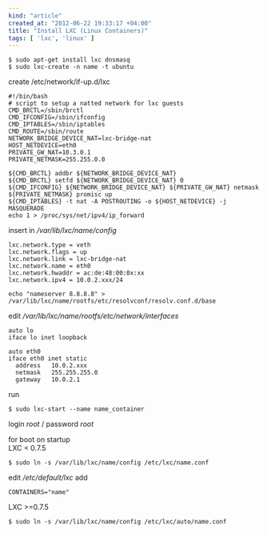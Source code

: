 ```yaml
---
kind: "article"
created_at: "2012-06-22 19:33:17 +04:00"
title: "Install LXC (Linux Containers)"
tags: [ 'lxc', 'linux' ]
---
```

<pre><code class='bash'>$ sudo apt-get install lxc dnsmasq
$ sudo lxc-create -n name -t ubuntu
</code></pre>
create /etc/network/if-up.d/lxc
<pre><code class='bash hljs'>#!/bin/bash
# script to setup a natted network for lxc guests
CMD_BRCTL=/sbin/brctl
CMD_IFCONFIG=/sbin/ifconfig
CMD_IPTABLES=/sbin/iptables
CMD_ROUTE=/sbin/route
NETWORK_BRIDGE_DEVICE_NAT=lxc-bridge-nat
HOST_NETDEVICE=eth0
PRIVATE_GW_NAT=10.3.0.1
PRIVATE_NETMASK=255.255.0.0

${CMD_BRCTL} addbr ${NETWORK_BRIDGE_DEVICE_NAT}
${CMD_BRCTL} setfd ${NETWORK_BRIDGE_DEVICE_NAT} 0
${CMD_IFCONFIG} ${NETWORK_BRIDGE_DEVICE_NAT} ${PRIVATE_GW_NAT} netmask ${PRIVATE_NETMASK} promisc up
${CMD_IPTABLES} -t nat -A POSTROUTING -o ${HOST_NETDEVICE} -j MASQUERADE
echo 1 > /proc/sys/net/ipv4/ip_forward
</code></pre>
insert in */var/lib/lxc/name/config*
<pre><code class='bash'>lxc.network.type = veth
lxc.network.flags = up
lxc.network.link = lxc-bridge-nat
lxc.network.name = eth0
lxc.network.hwaddr = ac:de:48:00:0x:xx
lxc.network.ipv4 = 10.0.2.xxx/24
</code></pre>
<pre><code class='bash'>echo "nameserver 8.8.8.8" > /var/lib/lxc/name/rootfs/etc/resolvconf/resolv.conf.d/base
</code></pre>
edit */var/lib/lxc/name/rootfs/etc/network/interfaces*
<pre><code class='bash'>auto lo
iface lo inet loopback

auto eth0
iface eth0 inet static
  address   10.0.2.xxx
  netmask   255.255.255.0
  gateway   10.0.2.1
</code></pre>
run
<pre><code class='bash'>$ sudo lxc-start --name name_container
</code></pre>
login *root* / password *root*

for boot on startup  
LXC < 0.7.5
<pre><code class='bash'>$ sudo ln -s /var/lib/lxc/name/config /etc/lxc/name.conf
</code></pre>
edit */etc/default/lxc* add
<pre><code class='bash'>CONTAINERS="name"
</code></pre>
LXC >=0.7.5
<pre><code class='bash'>$ sudo ln -s /var/lib/lxc/name/config /etc/lxc/auto/name.conf
</code></pre>
